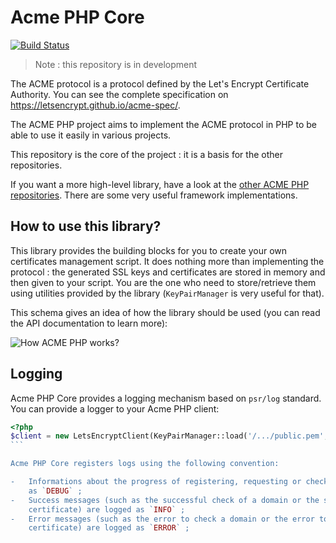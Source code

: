 Acme PHP Core
=============

[![Build Status](https://travis-ci.org/acmephp/core.svg?branch=master)](https://travis-ci.org/acmephp/core)

> Note : this repository is in development

The ACME protocol is a protocol defined by the Let's Encrypt Certificate Authority.
You can see the complete specification on https://letsencrypt.github.io/acme-spec/.

The ACME PHP project aims to implement the ACME protocol in PHP to be able to use it
easily in various projects.

This repository is the core of the project : it is a basis for the other repositories.

If you want a more high-level library, have a look at the [other ACME PHP repositories](https://github.com/acmephp). 
There are some very useful framework implementations.

How to use this library?
------------------------

This library provides the building blocks for you to create your own certificates management script.
It does nothing more than implementing the protocol : the generated SSL keys and certificates are
stored in memory and then given to your script. You are the one who need to store/retrieve them using
utilities provided by the library (`KeyPairManager` is very useful for that).

This schema gives an idea of how the library should be used (you can read the API documentation to learn more):

![How ACME PHP works?](https://raw.githubusercontent.com/acmephp/core/master/docs/acme.jpg)

Logging
-------

Acme PHP Core provides a logging mechanism based on `psr/log` standard. You can provide a logger to
your Acme PHP client:

```` php
<?php
$client = new LetsEncryptClient(KeyPairManager::load('/.../public.pem', '/.../private.pem'), $logger);
```

Acme PHP Core registers logs using the following convention:

-   Informations about the progress of registering, requesting or checking elements is logged
    as `DEBUG` ;
-   Success messages (such as the successful check of a domain or the successful request of a
    certificate) are logged as `INFO` ;
-   Error messages (such as the error to check a domain or the error to request a
    certificate) are logged as `ERROR` ;
